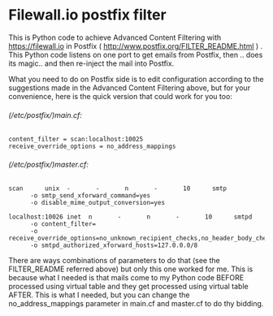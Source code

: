 Filewall.io postfix filter
===================

This is Python code to achieve Advanced Content Filtering with https://filewall.io in Postfix
( http://www.postfix.org/FILTER_README.html ) . This Python code listens on one port to get emails from Postfix,
then .. does its magic..  and then re-inject the mail into Postfix. 

What you need to do on Postfix side is to edit configuration according to the suggestions made in the Advanced 
Content Filtering above, but for your convenience, here is the quick version that could work for you too:

###### (/etc/postfix/)main.cf:
```
content_filter = scan:localhost:10025
receive_override_options = no_address_mappings
```

###### (/etc/postfix/)master.cf:
```
scan      unix  -       -       n       -       10      smtp
      -o smtp_send_xforward_command=yes
      -o disable_mime_output_conversion=yes

localhost:10026 inet  n       -       n       -       10      smtpd
      -o content_filter=
      -o receive_override_options=no_unknown_recipient_checks,no_header_body_checks,no_milters
      -o smtpd_authorized_xforward_hosts=127.0.0.0/8
```


There are ways combinations of parameters to do that (see the FILTER_README referred above) but only this one 
worked for me. This is because what I needed is that mails come to my Python code BEFORE processed using 
virtual table and they get processed using virtual table AFTER. 
This is what I needed, but you can change the no_address_mappings parameter in main.cf and 
master.cf to do thy bidding.
